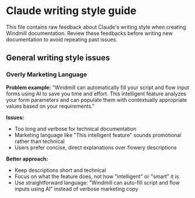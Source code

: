 # Claude writing style guide

This file contains raw feedback about Claude's writing style when creating Windmill documentation. Review these feedbacks before writing new documentation to avoid repeating past issues.

## General writing style issues

### Overly Marketing Language

**Problem example:**
"Windmill can automatically fill your script and flow input forms using AI to save you time and effort. This intelligent feature analyzes your form parameters and can populate them with contextually appropriate values based on your requirements."

**Issues:**

- Too long and verbose for technical documentation
- Marketing language like "This intelligent feature" sounds promotional rather than technical
- Users prefer concise, direct explanations over flowery descriptions

**Better approach:**

- Keep descriptions short and technical
- Focus on what the feature does, not how "intelligent" or "smart" it is
- Use straightforward language: "Windmill can auto-fill script and flow inputs using AI" instead of verbose marketing copy
